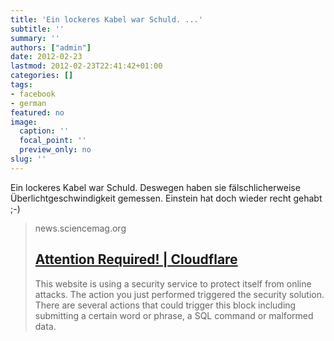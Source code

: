 ```yaml
---
title: 'Ein lockeres Kabel war Schuld. ...'
subtitle: ''
summary: ''
authors: ["admin"]
date: 2012-02-23
lastmod: 2012-02-23T22:41:42+01:00
categories: []
tags:
- facebook
- german
featured: no
image:
  caption: ''
  focal_point: ''
  preview_only: no
slug: ''
---
```

Ein lockeres Kabel war Schuld. Deswegen haben sie fälschlicherweise Überlichtgeschwindigkeit gemessen. Einstein hat doch wieder recht gehabt ;-)
> news.sciencemag.org
> ## [Attention Required! | Cloudflare](http://news.sciencemag.org/scienceinsider/2012/02/breaking-news-error-undoes-faster.html#.T0VX_Ld2dqU.facebook)
>
>This website is using a security service to protect itself from online attacks. The action you just performed triggered the security solution. There are several actions that could trigger this block including submitting a certain word or phrase, a SQL command or malformed data.


